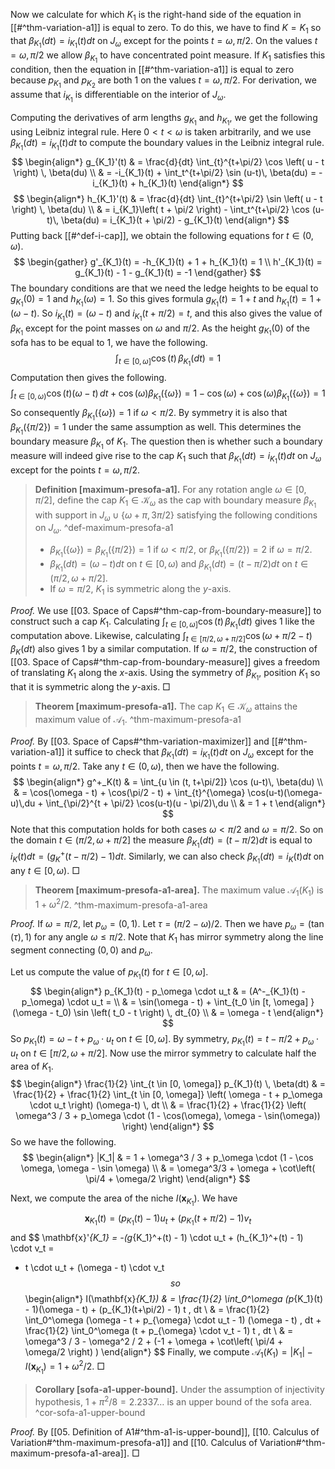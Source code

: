 Now we calculate for which $K_1$ is the right-hand side of the equation in [[#^thm-variation-a1]] is equal to zero. To do this, we have to find $K = K_1$ so that $\beta_{K_1}(dt) = i_{K_1}(t)dt$ on $J_\omega$ except for the points $t = \omega, \pi/2$. On the values $t = \omega, \pi/2$ we allow $\beta_{K_{1}}$ to have concentrated point measure. If $K_1$ satisfies this condition, then the equation in [[#^thm-variation-a1]] is equal to zero because $p_{K_1}$ and $p_{K_2}$ are both 1 on the values $t = \omega, \pi/2$. For derivation, we assume that $i_{K_1}$ is differentiable on the interior of $J_\omega$.

Computing the derivatives of arm lengths $g_{K_1}$ and $h_{K_1}$, we get the following using Leibniz integral rule. Here $0 < t < \omega$ is taken arbitrarily, and we use $\beta_{K_1}(dt) = i_{K_1}(t)dt$ to compute the boundary values in the Leibniz integral rule.
$$
\begin{align*}
g_{K_1}'(t) & = \frac{d}{dt} \int_{t}^{t+\pi/2} \cos \left( u - t \right) \, \beta(du) \\
& = -i_{K_1}(t) + \int_t^{t+\pi/2} \sin (u-t)\, \beta(du) = -i_{K_1}(t) + h_{K_1}(t) 
\end{align*}
$$
$$
\begin{align*}
h_{K_1}'(t) & = \frac{d}{dt} \int_{t}^{t+\pi/2} \sin \left( u - t \right) \, \beta(du) \\
& = i_{K_1}\left( t + \pi/2 \right) - \int_t^{t+\pi/2} \cos (u-t)\, \beta(du) = i_{K_1}(t + \pi/2) - g_{K_1}(t)
\end{align*}
$$
Putting back [[#^def-i-cap]], we obtain the following equations for $t \in (0, \omega)$.
$$
\begin{gather}
g'_{K_1}(t) = -h_{K_1}(t) + 1 + h_{K_1}(t) = 1 \\
h'_{K_1}(t) = g_{K_1}(t) - 1 - g_{K_1}(t) = -1
\end{gather}
$$
The boundary conditions are that we need the ledge heights to be equal to $g_{K_1}(0)=1$ and $h_{K_1}(\omega)=1$. So this gives formula $g_{K_1}(t) = 1 + t$ and $h_{K_1}(t) = 1 + (\omega-t)$. So $i_{K_1}(t) = (\omega-t)$ and $i_{K_1}(t+\pi/2) = t$, and this also gives the value of $\beta_{K_1}$ except for the point masses on $\omega$ and $\pi/2$. As the height $g_{K_1}(0)$ of the sofa has to be equal to 1, we have the following.
$$
\int_{t \in [0, \omega] } \cos \left( t \right) \, \beta_{K_1} (dt) = 1
$$
Computation then gives the following.
$$
\int_{t \in [0, \omega)} \cos (t) (\omega-t) \, dt + \cos(\omega) \beta_{K_1}(\{\omega\}) = 1 - \cos (\omega) + \cos (\omega) \beta_{K_1}(\left\{ \omega \right\}) = 1
$$
So consequently $\beta_{K_1}(\{\omega\}) = 1$ if $\omega < \pi/2$. By symmetry it is also that $\beta_{K_1}(\{\pi/2\}) = 1$ under the same assumption as well. This determines the boundary measure $\beta_{K_1}$ of $K_1$. The question then is whether such a boundary measure will indeed give rise to the cap $K_1$ such that $\beta_{K_1}(dt) = i_{K_1}(t)dt$ on $J_\omega$ except for the points $t = \omega, \pi/2$.

> __Definition [maximum-presofa-a1].__ For any rotation angle $\omega \in [0, \pi/2]$, define the cap $K_1 \in \mathcal{K}_\omega$ as the cap with boundary measure $\beta_{K_1}$ with support in $J_{\omega} \cup \left\{ \omega + \pi, 3 \pi/2 \right\}$ satisfying the following conditions on $J_{\omega}$. ^def-maximum-presofa-a1
> 
> - $\beta_{K_1}(\{\omega\}) = \beta_{K_1}(\{\pi/2\}) = 1$ if $\omega < \pi/2$, or $\beta_{K_1}\left( \left\{ \pi/2 \right\} \right) = 2$ if $\omega = \pi/2$.
> - $\beta_{{K_1}}(dt) = (\omega -t)dt$ on $t \in [0, \omega)$ and $\beta_{K_1}(dt) = (t - \pi/2)dt$ on $t \in (\pi/2, \omega + \pi/2]$.
> - If $\omega=\pi/2$, $K_1$ is symmetric along the $y$-axis.

_Proof._ We use [[03. Space of Caps#^thm-cap-from-boundary-measure]] to construct such a cap $K_1$. Calculating $\int_{t \in [0, \omega] } \cos \left( t \right) \, \beta_{K_1} (dt)$ gives 1 like the computation above. Likewise, calculating $\int_{t \in [\pi/2, \omega + \pi/2]} \cos\left( \omega + \pi/2 - t \right)  \, \beta_K(dt)$ also gives 1 by a similar computation. If $\omega = \pi/2$, the construction of [[03. Space of Caps#^thm-cap-from-boundary-measure]] gives a freedom of translating $K_1$ along the $x$-axis. Using the symmetry of $\beta_{K_1}$, position $K_1$ so that it is symmetric along the $y$-axis. □

> __Theorem [maximum-presofa-a1].__ The cap $K_1 \in \mathcal{K}_{\omega}$ attains the maximum value of $\mathcal{A}_1$. ^thm-maximum-presofa-a1

_Proof._ By [[03. Space of Caps#^thm-variation-maximizer]] and [[#^thm-variation-a1]] it suffice to check that $\beta_{K_1}(dt) = i_{K_1}(t)dt$ on $J_\omega$ except for the points $t = \omega, \pi/2$. Take any $t \in (0, \omega)$, then we have the following.
$$
\begin{align*}
g^+_K(t) & = \int_{u \in (t, t+\pi/2]} \cos (u-t)\, \beta(du) \\
& = \cos(\omega - t) + \cos(\pi/2 - t) + \int_{t}^{\omega} \cos(u-t)(\omega-u)\,du + \int_{\pi/2}^{t + \pi/2} \cos(u-t)(u - \pi/2)\,du  \\
& = 1 + t
\end{align*}
$$
Note that this computation holds for both cases $\omega < \pi/2$ and $\omega = \pi/2$. So on the domain $t \in (\pi/2, \omega + \pi/2]$ the measure $\beta_{K_1}(dt) = (t - \pi/2) dt$ is equal to $i_K(t) dt = (g^+_K(t - \pi/2) - 1) dt$. Similarly, we can also check $\beta_{K_1}(dt) = i_K(t) dt$ on any $t \in [0, \omega)$. □

> __Theorem [maximum-presofa-a1-area].__ The maximum value $\mathcal{A}_1(K_1)$ is $1 + \omega^2/2$.  ^thm-maximum-presofa-a1-area

_Proof._ If $\omega = \pi/2$, let $p_\omega = (0, 1)$. Let $\tau = (\pi/2-\omega)/2$. Then we have $p_\omega = (\tan(\tau), 1)$ for any angle $\omega \leq \pi/2$. Note that $K_1$ has mirror symmetry along the line segment connecting $(0, 0)$ and $p_\omega$.

Let us compute the value of $p_{K_1}(t)$ for $t \in [0, \omega]$. 
$$
\begin{align*}
p_{K_1}(t) - p_\omega \cdot u_t & = (A^-_{K_1}(t) - p_\omega) \cdot u_t =  \\
& = \sin(\omega - t) + \int_{t_0 \in [t, \omega] } (\omega - t_0) \sin \left( t_0 - t \right) \, dt_{0} \\
& = \omega - t
\end{align*}
$$
So $p_{K_1}(t) = \omega - t + p_{\omega} \cdot u_t$ on $t \in [0, \omega]$. By symmetry, $p_{K_1}(t) = t - \pi/2 + p_\omega \cdot u_t$ on $t \in [\pi/2, \omega + \pi/2]$. Now use the mirror symmetry to calculate half the area of $K_1$.
$$
\begin{align*}
\frac{1}{2} \int_{t \in [0, \omega]} p_{K_1}(t) \, \beta(dt) & = 
\frac{1}{2} + \frac{1}{2} \int_{t \in [0, \omega]} \left( \omega - t + p_\omega \cdot u_t \right)  (\omega-t) \, dt \\
& = \frac{1}{2} + \frac{1}{2} \left( \omega^3 / 3 + p_\omega \cdot (1 - \cos(\omega), \omega - \sin(\omega)) \right) 
\end{align*}
$$
So we have the following.
$$
\begin{align*}
|K_1| & = 1 + \omega^3 / 3 + p_\omega \cdot (1 - \cos \omega, \omega - \sin \omega) \\
& = \omega^3/3 + \omega + \cot\left( \pi/4 + \omega/2 \right)
\end{align*}
$$

Next, we compute the area of the niche $I(\mathbf{x}_{K_1})$. We have 
$$
\mathbf{x}_{K_1}(t) = (p_{K_1}(t) - 1)u_t + (p_{K_1}(t + \pi/2) - 1) v_t
$$
and
$$
\mathbf{x}'_{K_1} = -(g_{K_1}^+(t) - 1) \cdot u_t + (h_{K_1}^+(t) - 1) \cdot v_t = 
- t \cdot u_t + (\omega - t) \cdot v_t
$$
so
$$
\begin{align*}
I(\mathbf{x}_{K_1}) & = \frac{1}{2} \int_0^\omega (p_{K_1}(t) - 1)(\omega - t) + (p_{K_1}(t+\pi/2) - 1) t \, dt  \\
& = \frac{1}{2} \int_0^\omega (\omega - t + p_{\omega} \cdot u_t - 1) (\omega - t) \, dt + 
\frac{1}{2} \int_0^\omega (t + p_{\omega} \cdot v_t - 1) t \, dt \\
& = \omega^3 / 3 - \omega^2 / 2 + (-1 + \omega + \cot\left( \pi/4 + \omega/2 \right) )
\end{align*}
$$
Finally, we compute $\mathcal{A}_1(K_1) = |K_1| - I(\mathbf{x}_{K_1}) = 1 + \omega^2 / 2$. □

> __Corollary [sofa-a1-upper-bound].__ Under the assumption of injectivity hypothesis, $1 + \pi^2/8 = 2.2337\dots$ is an upper bound of the sofa area. ^cor-sofa-a1-upper-bound

_Proof._ By [[05. Definition of A1#^thm-a1-is-upper-bound]], [[10. Calculus of Variation#^thm-maximum-presofa-a1]] and [[10. Calculus of Variation#^thm-maximum-presofa-a1-area]]. □
